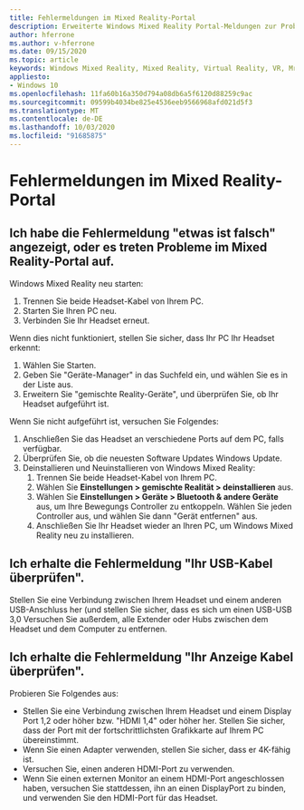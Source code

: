 ```yaml
---
title: Fehlermeldungen im Mixed Reality-Portal
description: Erweiterte Windows Mixed Reality Portal-Meldungen zur Problembehandlung, die über die standardmäßige Kundensupport Dokumentation hinausgehen.
author: hferrone
ms.author: v-hferrone
ms.date: 09/15/2020
ms.topic: article
keywords: Windows Mixed Reality, Mixed Reality, Virtual Reality, VR, Mr, Problembehandlung, Fehler, Hilfe, Support, Mixed Reality-Portal
appliesto:
- Windows 10
ms.openlocfilehash: 11fa60b16a350d794a08db6a5f6120d88259c9ac
ms.sourcegitcommit: 09599b4034be825e4536eeb9566968afd021d5f3
ms.translationtype: MT
ms.contentlocale: de-DE
ms.lasthandoff: 10/03/2020
ms.locfileid: "91685875"
---
```

# <a name="mixed-reality-portal-error-messages"></a>Fehlermeldungen im Mixed Reality-Portal

## <a name="i-got-a-something-went-wrong-error-message-or-im-having-problems-in-the-mixed-reality-portal"></a>Ich habe die Fehlermeldung "etwas ist falsch" angezeigt, oder es treten Probleme im Mixed Reality-Portal auf.

Windows Mixed Reality neu starten:
1. Trennen Sie beide Headset-Kabel von Ihrem PC.
2. Starten Sie Ihren PC neu.
3. Verbinden Sie Ihr Headset erneut.

Wenn dies nicht funktioniert, stellen Sie sicher, dass Ihr PC Ihr Headset erkennt:
1. Wählen Sie Starten.
2. Geben Sie "Geräte-Manager" in das Suchfeld ein, und wählen Sie es in der Liste aus. 
3. Erweitern Sie "gemischte Reality-Geräte", und überprüfen Sie, ob Ihr Headset aufgeführt ist. 

Wenn Sie nicht aufgeführt ist, versuchen Sie Folgendes:
1. Anschließen Sie das Headset an verschiedene Ports auf dem PC, falls verfügbar.
2. Überprüfen Sie, ob die neuesten Software Updates Windows Update.
3. Deinstallieren und Neuinstallieren von Windows Mixed Reality:
    1. Trennen Sie beide Headset-Kabel von Ihrem PC.
    2. Wählen Sie **Einstellungen > gemischte Realität > deinstallieren** aus.
    3. Wählen Sie **Einstellungen > Geräte > Bluetooth & andere Geräte** aus, um Ihre Bewegungs Controller zu entkoppeln. Wählen Sie jeden Controller aus, und wählen Sie dann "Gerät entfernen" aus.
    4. Anschließen Sie Ihr Headset wieder an Ihren PC, um Windows Mixed Reality neu zu installieren.
    
## <a name="im-getting-a-check-your-usb-cable-error-message"></a>Ich erhalte die Fehlermeldung "Ihr USB-Kabel überprüfen".

Stellen Sie eine Verbindung zwischen Ihrem Headset und einem anderen USB-Anschluss her (und stellen Sie sicher, dass es sich um einen USB-USB 3,0 Versuchen Sie außerdem, alle Extender oder Hubs zwischen dem Headset und dem Computer zu entfernen.

## <a name="im-getting-a-check-your-display-cable-error-message"></a>Ich erhalte die Fehlermeldung "Ihr Anzeige Kabel überprüfen".

Probieren Sie Folgendes aus:
* Stellen Sie eine Verbindung zwischen Ihrem Headset und einem Display Port 1,2 oder höher bzw. "HDMI 1,4" oder höher her. Stellen Sie sicher, dass der Port mit der fortschrittlichsten Grafikkarte auf Ihrem PC übereinstimmt.
* Wenn Sie einen Adapter verwenden, stellen Sie sicher, dass er 4K-fähig ist.
* Versuchen Sie, einen anderen HDMI-Port zu verwenden.
* Wenn Sie einen externen Monitor an einem HDMI-Port angeschlossen haben, versuchen Sie stattdessen, ihn an einen DisplayPort zu binden, und verwenden Sie den HDMI-Port für das Headset.
